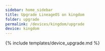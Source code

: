 ```yaml
---
sidebar: home_sidebar
title: Upgrade LineageOS on kingdom
folder: upgrade
permalink: /devices/kingdom/upgrade
device: kingdom
---
```

{% include templates/device_upgrade.md %}
